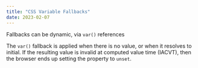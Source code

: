 ```yaml
---
title: "CSS Variable Fallbacks"
date: 2023-02-07
---
```


Fallbacks can be dynamic, via `var()` references

The `var()` fallback is applied when there is no value, or when it resolves to initial. If the resulting value is invalid at computed value time (IACVT), then the browser ends up setting the property to `unset`.
